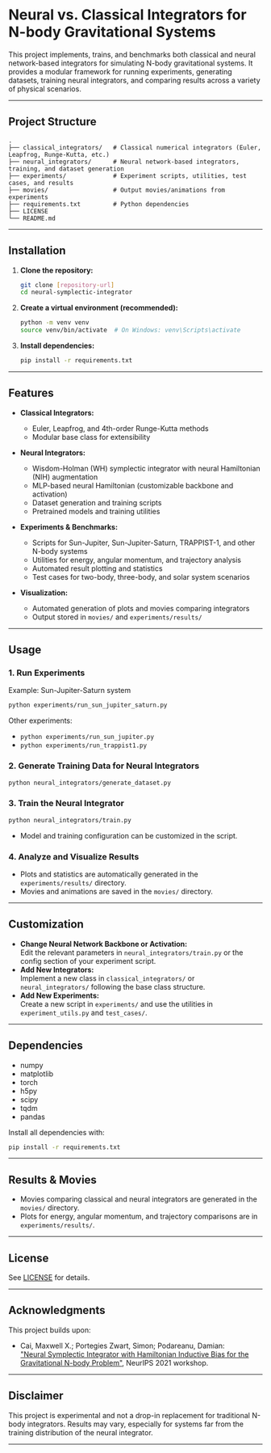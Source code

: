# Neural vs. Classical Integrators for N-body Gravitational Systems

This project implements, trains, and benchmarks both classical and neural network-based integrators for simulating N-body gravitational systems. It provides a modular framework for running experiments, generating datasets, training neural integrators, and comparing results across a variety of physical scenarios.

---

## Project Structure

```
.
├── classical_integrators/   # Classical numerical integrators (Euler, Leapfrog, Runge-Kutta, etc.)
├── neural_integrators/      # Neural network-based integrators, training, and dataset generation
├── experiments/             # Experiment scripts, utilities, test cases, and results
├── movies/                  # Output movies/animations from experiments
├── requirements.txt         # Python dependencies
├── LICENSE
└── README.md
```

---

## Installation

1. **Clone the repository:**
   ```bash
   git clone [repository-url]
   cd neural-symplectic-integrator
   ```

2. **Create a virtual environment (recommended):**
   ```bash
   python -m venv venv
   source venv/bin/activate  # On Windows: venv\Scripts\activate
   ```

3. **Install dependencies:**
   ```bash
   pip install -r requirements.txt
   ```

---

## Features

- **Classical Integrators:**
  - Euler, Leapfrog, and 4th-order Runge-Kutta methods
  - Modular base class for extensibility

- **Neural Integrators:**
  - Wisdom-Holman (WH) symplectic integrator with neural Hamiltonian (NIH) augmentation
  - MLP-based neural Hamiltonian (customizable backbone and activation)
  - Dataset generation and training scripts
  - Pretrained models and training utilities

- **Experiments & Benchmarks:**
  - Scripts for Sun-Jupiter, Sun-Jupiter-Saturn, TRAPPIST-1, and other N-body systems
  - Utilities for energy, angular momentum, and trajectory analysis
  - Automated result plotting and statistics
  - Test cases for two-body, three-body, and solar system scenarios

- **Visualization:**
  - Automated generation of plots and movies comparing integrators
  - Output stored in `movies/` and `experiments/results/`

---

## Usage

### 1. Run Experiments

Example: Sun-Jupiter-Saturn system
```bash
python experiments/run_sun_jupiter_saturn.py
```
Other experiments:
- `python experiments/run_sun_jupiter.py`
- `python experiments/run_trappist1.py`

### 2. Generate Training Data for Neural Integrators

```bash
python neural_integrators/generate_dataset.py
```

### 3. Train the Neural Integrator

```bash
python neural_integrators/train.py
```
- Model and training configuration can be customized in the script.

### 4. Analyze and Visualize Results

- Plots and statistics are automatically generated in the `experiments/results/` directory.
- Movies and animations are saved in the `movies/` directory.

---

## Customization

- **Change Neural Network Backbone or Activation:**  
  Edit the relevant parameters in `neural_integrators/train.py` or the config section of your experiment script.
- **Add New Integrators:**  
  Implement a new class in `classical_integrators/` or `neural_integrators/` following the base class structure.
- **Add New Experiments:**  
  Create a new script in `experiments/` and use the utilities in `experiment_utils.py` and `test_cases/`.

---

## Dependencies

- numpy
- matplotlib
- torch
- h5py
- scipy
- tqdm
- pandas

Install all dependencies with:
```bash
pip install -r requirements.txt
```

---

## Results & Movies

- Movies comparing classical and neural integrators are generated in the `movies/` directory.
- Plots for energy, angular momentum, and trajectory comparisons are in `experiments/results/`.

---

## License

See [LICENSE](LICENSE) for details.

---

## Acknowledgments

This project builds upon:
- Cai, Maxwell X.; Portegies Zwart, Simon; Podareanu, Damian:  
  ["Neural Symplectic Integrator with Hamiltonian Inductive Bias for the Gravitational N-body Problem"](https://arxiv.org/abs/2111.15631), NeurIPS 2021 workshop.

---

## Disclaimer

This project is experimental and not a drop-in replacement for traditional N-body integrators. Results may vary, especially for systems far from the training distribution of the neural integrator.

---


